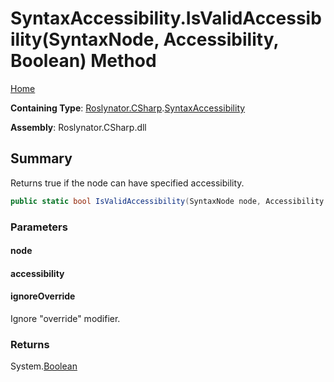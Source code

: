 <a name="_top"></a>

# SyntaxAccessibility\.IsValidAccessibility\(SyntaxNode, Accessibility, Boolean\) Method

[Home](../../../../README.md#_top)

**Containing Type**: [Roslynator.CSharp](../../README.md#_top)\.[SyntaxAccessibility](../README.md#_top)

**Assembly**: Roslynator\.CSharp\.dll

## Summary

Returns true if the node can have specified accessibility\.

```csharp
public static bool IsValidAccessibility(SyntaxNode node, Accessibility accessibility, bool ignoreOverride = false)
```

### Parameters

#### node

#### accessibility

#### ignoreOverride

Ignore "override" modifier\.

### Returns

System\.[Boolean](https://docs.microsoft.com/en-us/dotnet/api/system.boolean)

